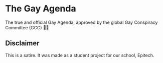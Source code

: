 # The Gay Agenda

The true and official Gay Agenda, approved by the global Gay Conspiracy Committee (GCC) :rainbow_flag:

## Disclaimer

This is a satire. It was made as a student project for our school, Epitech.
